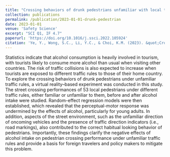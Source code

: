 ```yaml
---
title: "Crossing behaviors of drunk pedestrians unfamiliar with local traffic rules"
collection: publications
permalink: /publication/2023-01-01-drunk-pedestrian
date: 2023-01-01
venue: 'Safety Science'
excerpt: "SCI Q1, IF 4.7"
paperurl: 'https://doi.org/10.1016/j.ssci.2022.105924'
citation: 'Ye, Y., Wong, S.C., Li, Y.C., & Choi, K.M. (2023). &quot;Crossing behaviors of drunk pedestrians unfamiliar with local traffic rules.&quot; <i>Safety Science</i>, 157, 105924.'
---
```


Statistics indicate that alcohol consumption is heavily involved in tourism, with tourists likely to consume more alcohol than usual when visiting other countries. The risk of traffic collisions is also expected to increase when tourists are exposed to different traffic rules to those of their home country. To explore the crossing behaviors of drunk pedestrians under unfamiliar traffic rules, a virtual reality–based experiment was conducted in this study. The street crossing performances of 53 local pedestrians under different traffic rules, either familiar or unfamiliar to them, before and after alcohol intake were studied. Random-effect regression models were then established, which revealed that the perceptual-motor response was undermined by the effects of alcohol, particularly for young adults. In addition, aspects of the street environment, such as the unfamiliar direction of oncoming vehicles and the presence of traffic direction indicators (i.e., road markings), also contributed to the correct habitual looking behavior of pedestrians. Importantly, these findings clarify the negative effects of alcohol intake on pedestrian crossing performance under unfamiliar traffic rules and provide a basis for foreign travelers and policy makers to mitigate this problem.
